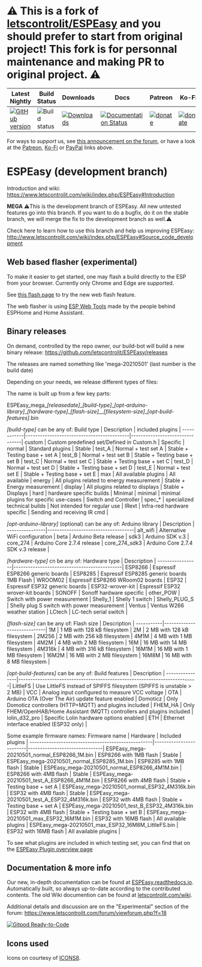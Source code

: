 # ⚠️ This is a fork of [letscontrolit/ESPEasy](https://github.com/letscontrolit/ESPEasy) and you should prefer to start from original project! This fork is for personnal maintenance and making PR to original project. ⚠️


|Latest Nightly  | Build Status | Downloads | Docs | Patreon | Ko-Fi | PayPal |
|-------|-------|-------|-------|-------|-------|-------|
| [![GitHub version](https://img.shields.io/github/release/letscontrolit/ESPEasy/all.svg)](https://github.com/letscontrolit/ESPEasy/releases/latest) | ![Build status](https://github.com/letscontrolit/ESPEasy/actions/workflows/build.yml/badge.svg) | [![Downloads](https://img.shields.io/github/downloads/letscontrolit/ESPEasy/total.svg)](https://github.com/letscontrolit/ESPEasy/releases) | [![Documentation Status](https://readthedocs.org/projects/espeasy/badge/?version=latest)](https://espeasy.readthedocs.io/en/latest/?badge=latest) | [![donate](https://img.shields.io/badge/donate-Patreon-blue.svg)](https://www.patreon.com/GrovkillenTDer) | [![donate](https://img.shields.io/badge/donate-KoFi-blue.svg)](https://ko-fi.com/grovkillentder) | [![donate](https://img.shields.io/badge/donate-PayPal-blue.svg)](https://www.paypal.me/espeasy) |

For ways to *support* us, see [this announcement on the forum](https://www.letscontrolit.com/forum/viewtopic.php?f=14&t=5787), or have a look at the [Patreon](https://www.patreon.com/GrovkillenTDer), [Ko-Fi](https://ko-fi.com/grovkillentder) or [PayPal](https://www.paypal.me/espeasy) links above.

# ESPEasy (development branch)


Introduction and wiki: https://www.letscontrolit.com/wiki/index.php/ESPEasy#Introduction

**MEGA**
:warning:This is the development branch of ESPEasy. All new untested features go into this branch. If you want to do a bugfix, do it on the stable branch, we will merge the fix to the development branch as well.:warning:


Check here to learn how to use this branch and help us improving ESPEasy: http://www.letscontrolit.com/wiki/index.php/ESPEasy#Source_code_development

## Web based flasher (experimental)

To make it easier to get started, one may flash a build directly to the ESP from your browser.
Currently only Chrome and Edge are supported.

See [this flash page](https://td-er.nl/ESPEasy/) to try the new web flash feature.

The web flasher is using [ESP Web Tools](https://esphome.github.io/esp-web-tools/) made by the people behind ESPHome and Home Assistant.


## Binary releases

On demand, controlled by the repo owner, our build-bot will build a new binary release: https://github.com/letscontrolit/ESPEasy/releases

The releases are named something like 'mega-20210501' (last number is the build date)

Depending on your needs, we release different types of files:

The name is built up from a few key parts:

ESPEasy_mega\__[releasedate]_\__[build-type]_\__[opt-arduino-library]_\__[hardware-type]_\__[flash-size]__[filesystem-size]_\__[opt-build-features]_.bin

_[build-type]_ can be any of:
Build type  | Description                               | included plugins               |
------------|-------------------------------------------|--------------------------------|
custom      | Custom predefined set/Defined in Custom.h | Specific                       |
normal      | Standard plugins                          | Stable                         |
test_A      | Normal + test set A                       | Stable + Testing base + set A  |
test_B      | Normal + test set B                       | Stable + Testing base + set B  |
test_C      | Normal + test set C                       | Stable + Testing base + set C  |
test_D      | Normal + test set D                       | Stable + Testing base + set D  |
test_E      | Normal + test set E                       | Stable + Testing base + set E  |
max         | All available plugins                     | All available                  |
energy      | All plugins related to energy measurement | Stable + Energy measurement    |
display     | All plugins related to displays           | Stable + Displays              |
hard        | hardware specific builds                  | Minimal                        |
minimal     | minimal plugins for specific use-cases    | Switch and Controller          |
spec_*      | specialized technical builds              | Not intended for regular use   |
IRext       | Infra-red hardware specific               | Sending and receiving IR cmd   |


_[opt-arduino-library]_ (optional) can be any of:
Arduino library | Description                        |
----------------|------------------------------------|
alt_wifi        | Alternative WiFi configuration     |
beta            | Arduino Beta release               |
sdk3            | Arduino SDK v.3                    |
core_274        | Arduino Core 2.7.4 release         |
core_274_sdk3   | Arduino Core 2.7.4 SDK v.3 release |


_[hardware-type]_ cn be any of:
Hardware type    | Description                                 |
-----------------|---------------------------------------------|
ESP8266          | Espressif ESP8266 generic boards            |
ESP8285          | Espressif ESP8285 generic boards 1MB Flash  |
WROOM02          | Espressif ESP8266 WRoom02 boards            |
ESP32            | Espressif ESP32 generic boards              |
ESP32-wrover-kit | Espressif ESP32 wrover-kit boards           |
SONOFF           | Sonoff hardware specific                    |
other_POW        | Switch with power measurement               |
Shelly_1         | Shelly 1 switch                             |
Shelly_PLUG_S    | Shelly plug S switch with power measurement |
Ventus           | Ventus W266 weather station                 |
LCtech           | LC-tech serial switch                       |


_[flash-size]_ can be any of:
Flash size | Description                 |
-----------|-----------------------------|
1M         | 1 MB with 128 kB filesystem |
2M         | 2 MB with 128 kB filesystem |
2M256      | 2 MB with 256 kB filesystem |
4M1M       | 4 MB with 1 MB filesystem   |
4M2M       | 4 MB with 2 MB filesystem   |
16M        | 16 MB with 14 MB filesystem |
4M316k     | 4 MB with 316 kB filesystem |
16M1M      | 16 MB with 1 MB filesystem  |
16M2M      | 16 MB with 2 MB filesystem  |
16M8M      | 16 MB with 8 MB filesystem  |


_[opt-build-features]_ can be any of:
Build features  | Description                                                              |
----------------|--------------------------------------------------------------------------|
LittleFS        | Use LittleFS instead of SPIFFS filesystem (SPIFFS is unstable \> 2 MB)    |
VCC             | Analog input configured to measure VCC voltage                           |
OTA             | Arduino OTA (Over The Air) update feature enabled                        |
Domoticz        | Only Domoticz controllers (HTTP+MQTT) and plugins included               |
FHEM_HA         | Only FHEM/OpenHAB/Home Assistant (MQTT) controllers and plugins included |
lolin_d32_pro   | Specific Lolin hardware options enabled                                  |
ETH             | Ethernet interface enabled (ESP32 only)                                  |

Some example firmware names:
Firmware name                                      | Hardware                | Included plugins              |
---------------------------------------------------|-------------------------|-------------------------------|
ESPEasy_mega-20210501_normal_ESP8266_1M.bin        | ESP8266 with 1MB flash  | Stable                        |
ESPEasy_mega-20210501_normal_ESP8285_1M.bin        | ESP8285 with 1MB flash  | Stable                        |
ESPEasy_mega-20210501_normal_ESP8266_4M1M.bin      | ESP8266 with 4MB flash  | Stable                        |
ESPEasy_mega-20210501_test_A_ESP8266_4M1M.bin      | ESP8266 with 4MB flash  | Stable + Testing base + set A |
ESPEasy_mega-20210501_normal_ESP32_4M316k.bin      | ESP32 with 4MB flash    | Stable                        |
ESPEasy_mega-20210501_test_A_ESP32_4M316k.bin      | ESP32 with 4MB flash    | Stable + Testing base + set A |
ESPEasy_mega-20210501_test_B_ESP32_4M316k.bin      | ESP32 with 4MB flash    | Stable + Testing base + set B |
ESPEasy_mega-20210501_max_ESP32_16M1M.bin          | ESP32 with 16MB flash   | All available plugins         |
ESPEasy_mega-20210501_max_ESP32_16M8M_LittleFS.bin | ESP32 with 16MB flash   | All available plugins         |

To see what plugins are included in which testing set, you can find that on the [ESPEasy Plugin overview page](https://espeasy.readthedocs.io/en/latest/Plugin/_Plugin.html)

## Documentation & more info

Our new, in-depth documentation can be found at [ESPEasy.readthedocs.io](https://espeasy.readthedocs.io/en/latest/). Automatically built, so always up-to-date according to the contributed contents. The old Wiki documention can be found at [letscontrolit.com/wiki](https://www.letscontrolit.com/wiki/index.php?title=ESPEasy).

Additional details and discussion are on the "Experimental" section of the forum: https://www.letscontrolit.com/forum/viewforum.php?f=18

[![Gitpod Ready-to-Code](https://img.shields.io/badge/Gitpod-Ready--to--Code-blue?logo=gitpod)](https://gitpod.io/#https://github.com/letscontrolit/ESPEasy) 


## Icons used

Icons on courtesy of [ICONS8](https://icons8.com/).

